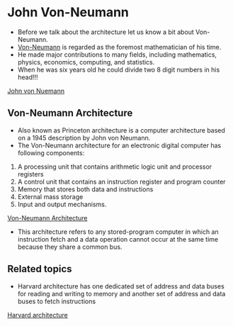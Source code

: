 # John Von-Neumann 

- Before we talk about the architecture let us know a bit about Von-Neumann.
- [Von-Neumann](https://en.wikipedia.org/wiki/John_von_Neumann ) is regarded as the foremost mathematician of his time. 
- He made major contributions to many fields, including mathematics, physics, economics, computing, and statistics.
- When he was six years old he could divide two 8 digit numbers in his head!!! 

[John von Nuemann](./figs/JohnvonNeumann.gif "John von Neumann")


## Von-Neumann Architecture

- Also known as Princeton architecture is a computer architecture based on a 1945 description by John von Neumann.
- The Von-Neumann architecture for an electronic digital computer has following components:

1. A processing unit that contains arithmetic logic unit and processor registers
2. A control unit that contains an instruction register and program counter
3. Memory that stores both data and instructions
4. External mass storage
5. Input and output mechanisms.

[Von-Neumann Architecture](./figs/Von_Neumann_Architecture.png "Von-Neumann Architecture")

- This architecture refers to any stored-program computer in which an instruction fetch and a data operation cannot occur at the same time because they share a common bus.


## Related topics

- Harvard architecture has one dedicated set of address and data buses for reading and writing to memory and another set of address and data buses to fetch instructions

[Harvard architecture](./figs/Harvard_architecture.png "Harvard architecture")


